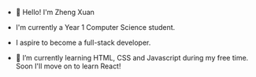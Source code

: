 - 👋 Hello! I'm Zheng Xuan

- I'm currently a Year 1 Computer Science student.
- I aspire to become a full-stack developer.

- 🌱 I’m currently learning HTML, CSS and Javascript during my free time. Soon I'll move on to learn React!

